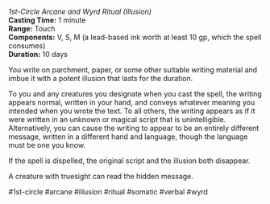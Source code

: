 *1st-Circle Arcane and Wyrd Ritual (Illusion)*  
**Casting Time:** 1 minute  
**Range:** Touch  
**Components:** V, S, M (a lead-based ink worth at least 10 gp, which the spell consumes)  
**Duration:** 10 days

You write on parchment, paper, or some other suitable writing material and imbue it with a potent illusion that lasts for the duration.

To you and any creatures you designate when you cast the spell, the writing appears normal, written in your hand, and conveys whatever meaning you intended when you wrote the text. To all others, the writing appears as if it were written in an unknown or magical script that is unintelligible. Alternatively, you can cause the writing to appear to be an entirely different message, written in a different hand and language, though the language must be one you know.

If the spell is dispelled, the original script and the illusion both disappear.

A creature with truesight can read the hidden message.

#1st-circle #arcane #illusion #ritual #somatic #verbal #wyrd
